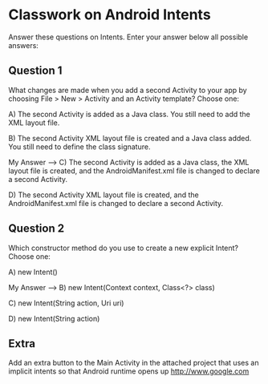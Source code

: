 # Classwork on Android Intents

Answer these questions on Intents. Enter your answer below all possible answers:

## Question 1
What changes are made when you add a second Activity to your app by choosing File > New > Activity and an Activity template? Choose one:

A) The second Activity is added as a Java class. You still need to add the XML layout file.


B) The second Activity XML layout file is created and a Java class added. You still need to define the class signature.


My Answer --> C) The second Activity is added as a Java class, the XML layout file is created, and the AndroidManifest.xml file is changed to declare a second Activity.


D) The second Activity XML layout file is created, and the AndroidManifest.xml file is changed to declare a second Activity.

## Question 2
Which constructor method do you use to create a new explicit Intent? Choose one:

A) new Intent()


My Answer --> B) new Intent(Context context, Class<?> class)


C) new Intent(String action, Uri uri)


D) new Intent(String action)

## Extra
Add an extra button to the Main Activity in the attached project that uses an implicit intents so that Android runtime opens up http://www.google.com 
